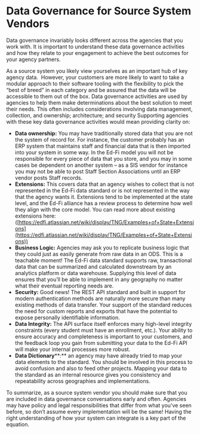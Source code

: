 # Data Governance for Source System Vendors

Data governance invariably looks different across the agencies that you work with. It is important to understand these data governance activities and how they relate to your engagement to achieve the best outcomes for your agency partners.

As a source system you likely view yourselves as an important hub of key agency data.  However, your customers are more likely to want to take a modular approach to their software tooling with the flexibility to pick the “best of breed” in each category and be assured that the data will be accessible to them out of the box. Data governance activities are used by agencies to help them make determinations about the best solution to meet their needs. This often includes considerations involving data management, collection, and ownership; architecture; and security Supporting agencies with these key data governance activities would mean providing clarity on:

* **Data ownership:** You may have traditionally stored data that you are not the system of record for. For instance, the customer probably has an ERP system that maintains staff and financial data that is then imported into your system in some way. In the Ed-Fi model you will not be responsible for every piece of data that you store, and you may in some cases be dependent on another system – as a SIS vendor for instance you may not be able to post Staff Section Associations until an ERP vendor posts Staff records.
* **Extensions:** This covers data that an agency wishes to collect that is not represented in the Ed-Fi data standard or is not represented in the way that the agency wants it. Extensions tend to be implemented at the state level, and the Ed-Fi alliance has a review process to determine how well they align with the core model. You can read more about existing extensions here: ([https://edfi.atlassian.net/wiki/display/TNG/Examples+of+State+Extensions](https://edfi.atlassian.net/wiki/display/TNG/Examples+of+State+Extensions))
* **Business Logic:** Agencies may ask you to replicate business logic that they could just as easily generate from raw data in an ODS. This is a teachable moment! The Ed-Fi data standard supports raw, transactional data that can be summarized and calculated downstream by an analytics platform or data warehouse. Supplying this level of data ensures that you’ll be able to implement in any geography no matter what their eventual reporting needs are.
* **Security:** Good news! The REST API standard and built in support for modern authentication methods are naturally more secure than many existing methods of data transfer. Your support of the standard reduces the need for custom reports and exports that have the potential to expose personally identifiable information.
* **Data Integrity:** The API surface itself enforces many high-level integrity constraints (every student must have an enrollment, etc.). Your ability to ensure accuracy and completeness is important to your customers, and the feedback loop you gain from submitting your data to the Ed-Fi API will make your internal processes more robust.
* **Data Dictionary****:** an agency may have already tried to map your data elements to the standard. You should be involved in this process to avoid confusion and also to feed other projects. Mapping your data to the standard as an internal resource gives you consistency and repeatability across geographies and implementations.

To summarize, as a source system vendor you should make sure that you are included in data governance conversations early and often. Agencies may have policy and legal responsibilities that differ from what you’ve seen before, so don’t assume every implementation will be the same! Having the right understanding of how your system can integrate is a key part of the equation.
